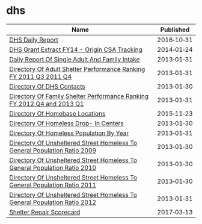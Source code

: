 # dhs

Name | Published
---- | ---------
[DHS Daily Report](../datasets/k46n-sa2m.md) | 2016&#x2011;10&#x2011;31
[DHS Grant Extract FY14 - Origin CSA Tracking](../datasets/vq6s-ze7w.md) | 2014&#x2011;01&#x2011;24
[Daily Report Of Single Adult And Family Intake](../datasets/sci4-yqgk.md) | 2013&#x2011;01&#x2011;31
[Directory Of Adult Shelter Performance Ranking FY 2011 Q3 2011 Q4](../datasets/jhn3-4vdj.md) | 2013&#x2011;01&#x2011;31
[Directory Of DHS Contacts](../datasets/cete-9g3v.md) | 2013&#x2011;01&#x2011;30
[Directory Of Family Shelter Performance Ranking FY 2012 Q4 and 2013 Q1](../datasets/y7z5-rhh5.md) | 2013&#x2011;01&#x2011;31
[Directory Of Homebase Locations](../datasets/ntcm-2w4k.md) | 2015&#x2011;11&#x2011;23
[Directory Of Homeless Drop- In Centers](../datasets/bmxf-3rd4.md) | 2013&#x2011;01&#x2011;30
[Directory Of Homeless Population By Year](../datasets/5t4n-d72c.md) | 2013&#x2011;01&#x2011;31
[Directory Of Unsheltered Street Homeless To General Population Ratio 2009](../datasets/x56h-7iwp.md) | 2013&#x2011;01&#x2011;30
[Directory Of Unsheltered Street Homeless To General Population Ratio 2010](../datasets/8kiv-2ukd.md) | 2013&#x2011;01&#x2011;30
[Directory Of Unsheltered Street Homeless To General Population Ratio 2011](../datasets/ivbu-e2q7.md) | 2013&#x2011;01&#x2011;30
[Directory Of Unsheltered Street Homeless To General Population Ratio 2012](../datasets/483x-fy9e.md) | 2013&#x2011;01&#x2011;31
[Shelter Repair Scorecard](../datasets/dvaj-b7yx.md) | 2017&#x2011;03&#x2011;13

